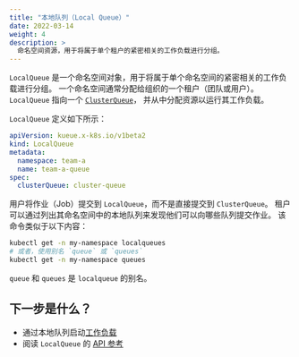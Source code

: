 ```yaml
---
title: "本地队列（Local Queue）"
date: 2022-03-14
weight: 4
description: >
  命名空间资源，用于将属于单个租户的紧密相关的工作负载进行分组。
---
```


`LocalQueue` 是一个命名空间对象，用于将属于单个命名空间的紧密相关的工作负载进行分组。
一个命名空间通常分配给组织的一个租户（团队或用户）。
`LocalQueue` 指向一个 [`ClusterQueue`](/zh-CN/docs/concepts/cluster_queue)，
并从中分配资源以运行其工作负载。

`LocalQueue` 定义如下所示：

```yaml
apiVersion: kueue.x-k8s.io/v1beta2
kind: LocalQueue
metadata:
  namespace: team-a 
  name: team-a-queue
spec:
  clusterQueue: cluster-queue 
```

用户将作业（Job）提交到 `LocalQueue`，而不是直接提交到 `ClusterQueue`。
租户可以通过列出其命名空间中的本地队列来发现他们可以向哪些队列提交作业。
该命令类似于以下内容：

```sh
kubectl get -n my-namespace localqueues
# 或者，使用别名 `queue` 或 `queues`
kubectl get -n my-namespace queues
```

`queue` 和 `queues` 是 `localqueue` 的别名。

## 下一步是什么？

- 通过本地队列启动[工作负载](/zh-CN/docs/concepts/workload)
- 阅读 `LocalQueue` 的 [API 参考](/zh-CN/docs/reference/kueue.v1beta1/#kueue-x-k8s-io-v1beta1-LocalQueue)
